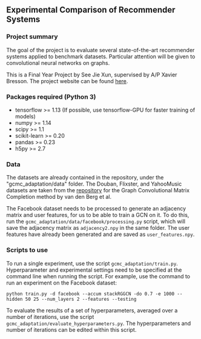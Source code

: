 ## Experimental Comparison of Recommender Systems

### Project summary
The goal of the project is to evaluate several state-of-the-art recommender systems applied to benchmark datasets. Particular attention will be given to convolutional neural networks on graphs.

This is a Final Year Project by See Jie Xun, supervised by A/P Xavier Bresson. The project website can be found [here](https://jiexunsee.github.io/graph-cnn-recommender-systems).

### Packages required (Python 3)
* tensorflow >= 1.13 (If possible, use tensorflow-GPU for faster training of models)
* numpy >= 1.14
* scipy >= 1.1
* scikit-learn >= 0.20
* pandas >= 0.23
* h5py >= 2.7

### Data
The datasets are already contained in the repository, under the "gcmc_adaptation/data" folder. The Douban, Flixster, and YahooMusic datasets are taken from the [repository](https://github.com/riannevdberg/gc-mc) for the Graph Convolutional Matrix Completion method by van den Berg et al.

The Facebook dataset needs to be processed to generate an adjacency matrix and user features, for us to be able to train a GCN on it. To do this, run the `gcmc_adaptation/data/facebook/processing.py` script, which will save the adjacency matrix as `adjacency2.npy` in the same folder. The user features have already been generated and are saved as `user_features.npy`.

### Scripts to use
To run a single experiment, use the script `gcmc_adaptation/train.py`. Hyperparameter and experimental settings need to be specified at the command line when running the script. For example, use the command to run an experiment on the Facebook dataset:

```python train.py -d facebook --accum stackRGGCN -do 0.7 -e 1000 --hidden 50 25 --num_layers 2 --features --testing```

To evaluate the results of a set of hyperparameters, averaged over a number of iterations, use the script `gcmc_adaptation/evaluate_hyperparameters.py`. The hyperparameters and number of iterations can be edited within this script.
